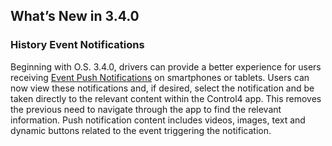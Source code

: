 ## What’s New in 3.4.0

### History Event Notifications

Beginning with O.S. 3.4.0, drivers can provide a better experience for users receiving [Event Push Notifications][1] on smartphones or tablets. Users can now view these notifications and, if desired, select the notification and be taken directly to the relevant content within the Control4 app. This removes the previous need to navigate through the app to find the relevant information. Push notification content includes videos, images, text and dynamic buttons related to the event triggering the notification.

[1]:	https://snap-one.github.io/docs-driverworks-fundamentals/#events-history-event-notifications